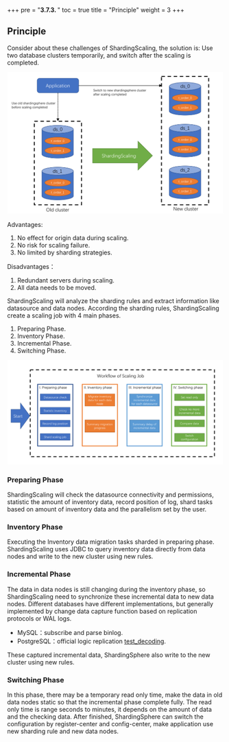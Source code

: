 +++
pre = "<b>3.7.3. </b>"
toc = true
title = "Principle"
weight = 3
+++

## Principle

Consider about these challenges of ShardingScaling, the solution is: Use two database clusters temporarily, and switch after the scaling is completed.

![Scaling Principle Overview](../img/scaling-principle-overview.en.png)


Advantages:

1. No effect for origin data during scaling.
2. No risk for scaling failure.
3. No limited by sharding strategies.

Disadvantages：

1. Redundant servers during scaling.
2. All data needs to be moved.

ShardingScaling will analyze the sharding rules and extract information like datasource and data nodes.
According the sharding rules, ShardingScaling create a scaling job with 4 main phases.

1. Preparing Phase.
2. Inventory Phase.
3. Incremental Phase.
4. Switching Phase.

![Workflow](../img/workflow.en.png)

### Preparing Phase

ShardingScaling will check the datasource connectivity and permissions, statistic the amount of inventory data, record position of log, shard tasks based on amount of inventory data and the parallelism set by the user.

### Inventory Phase

Executing the Inventory data migration tasks sharded in preparing phase.
ShardingScaling uses JDBC to query inventory data directly from data nodes and write to the new cluster using new rules.

### Incremental Phase

The data in data nodes is still changing during the inventory phase, so ShardingScaling need to synchronize these incremental data to new data nodes.
Different databases have different implementations, but generally implemented by change data capture function based on replication protocols or WAL logs.

- MySQL：subscribe and parse binlog.
- PostgreSQL：official logic replication [test_decoding](https://www.postgresql.org/docs/9.4/test-decoding.html).

These captured incremental data, ShardingSphere also write to the new cluster using new rules.

### Switching Phase

In this phase, there may be a temporary read only time, make the data in old data nodes static so that the incremental phase complete fully.
The read only time is range seconds to minutes, it depends on the amount of data and the checking data.
After finished, ShardingSphere can switch the configuration by register-center and config-center, make application use new sharding rule and new data nodes.